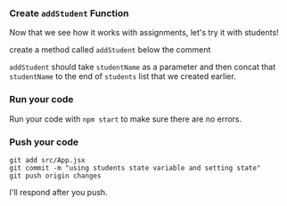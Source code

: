 ### Create `addStudent` Function

Now that we see how it works with assignments, let's try it with students! 

create a method called `addStudent` below the comment

`addStudent` should take `studentName` as a parameter and then concat that `studentName` to the end of `students` list that we created earlier. 

### Run your code
Run your code with `npm start` to make sure there are no errors.


### Push your code

```
git add src/App.jsx
git commit -m "using students state variable and setting state"
git push origin changes

```

I'll respond after you push.